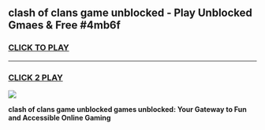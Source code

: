 
## clash of clans game unblocked - Play Unblocked Gmaes & Free #4mb6f
<h3>
<a href="https://premium.freeplayer.one?title=clash_of_clans_game_unblocked&ref=03M">CLICK TO PLAY</a></h3>
<hr>

<h3>
<a href="https://premium.freeplayer.one?title=clash_of_clans_game_unblocked&ref=03M">CLICK 2 PLAY</a>
  
</h3>

<a href="https://premium.freeplayer.one?title=clash_of_clans_game_unblocked&ref=03M"><img src="https://clearcache.store/games.png"></a>


**clash of clans game unblocked games unblocked: Your Gateway to Fun and Accessible Online Gaming**
